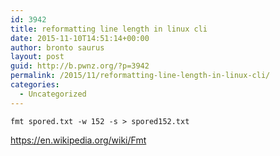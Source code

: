 ```yaml
---
id: 3942
title: reformatting line length in linux cli
date: 2015-11-10T14:51:14+00:00
author: bronto saurus
layout: post
guid: http://b.pwnz.org/?p=3942
permalink: /2015/11/reformatting-line-length-in-linux-cli/
categories:
  - Uncategorized
---
```

 `fmt spored.txt -w 152 -s > spored152.txt`

<https://en.wikipedia.org/wiki/Fmt>